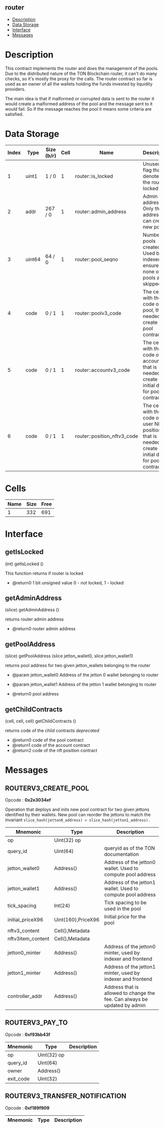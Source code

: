 ## router

* [Description](#description)
* [Data Storage](#data-storage)
* [Interface](#interface)
* [Messages](#messages)

# Description 
          
This contract implements the router and does the management of the pools. Due to the distributed nature of the TON Blockchain router, 
it can't do many checks, so it's mostly the proxy for the calls. The router contract so far is used as an owner of all the
wallets holding the funds invested by liquidity providers.

The main idea is that if malformed or corrupted data is sent to the router it would create a malformed address of 
the pool and the message sent to it would fail. So if the message reaches the pool it means some criteria are satisfied.



# Data Storage 
<table data-full-width="true">
<thead>
<tr><th width="70">Index</th><th width="100">Type</th><th width="100">Size (b/r)</th><th width="58">Cell</th><th width="280">Name</th><th>Description</th></tr>
</thead>
<tbody>
<tr><td>1</td><td>uint1</td><td> 1 /  0</td><td>1</td><td>router::is_locked</td><td>Unused - flag that denotes if the router is locked  </tr>
<tr><td>2</td><td>addr</td><td> 267 /  0</td><td>1</td><td>router::admin_address</td><td>Admin address. Only this address can create new pools  </tr>
<tr><td>3</td><td>uint64</td><td> 64 /  0</td><td>1</td><td>router::pool_seqno</td><td>Number of pools created. Used by indexer to ensure that none of pools are skipped  </tr>
<tr><td>4</td><td>code</td><td> 0 /  1</td><td>1</td><td>router::poolv3_code</td><td>The cell with the code of the pool, that is needed to create a pool contract  </tr>
<tr><td>5</td><td>code</td><td> 0 /  1</td><td>1</td><td>router::accountv3_code</td><td>The cell with the code of the account, that is needed to create initial data for pool contract  </tr>
<tr><td>6</td><td>code</td><td> 0 /  1</td><td>1</td><td>router::position_nftv3_code</td><td>The cell with the code of the user NFT position, that is needed to create initial data for pool contract  </tr>
</tbody>
</table>


# Cells 
| Name |   Size  |   Free  |
| ---  |  ---    |  ---    |
| 1  | 332 | 691 | 

# Interface 
## getIsLocked
 
(int) getIsLocked ()
 
 
  This function returns if router is locked

  * @return0 1 bit unsigned value 0 - not locked, 1 - locked
 
## getAdminAddress
 
(slice) getAdminAddress ()
 
 
  returns router admin address

  * @return0 router admin address
 
## getPoolAddress
 
(slice) getPoolAddress (slice jetton_wallet0, slice jetton_wallet1)
 
 
  returns pool address for two given jetton_wallets belonging to the router 

  * @param jetton_wallet0  Address of the jetton 0 wallet belonging to router
  * @param jetton_wallet1  Address of the jetton 1 wallet belonging to router

  * @return0 pool address
 
## getChildContracts
 
(cell, cell, cell) getChildContracts ()
 
 
  returns code of the child contracts *deprecated*

  * @return0 code of the pool contract
  * @return1 code of the account contract
  * @return2 code of the nft position contract
  
 
# Messages 

## ROUTERV3_CREATE_POOL
Opcode : **0x2e3034ef** 

Operation that deploys and inits new pool contract for two given jettons identified by their wallets. New pool can reorder the jettons to match the invariant `slice_hash(jetton0_address) > slice_hash(jetton1_address).`

| Mnemonic | Type | Description |
| --- | --- | --- |
| op | Uint(32) op |  | 
| query_id | Uint(64)  | queryid as of the TON documentation | 
| jetton_wallet0 | Address() | Address of the jetton0 wallet. Used to compute pool address | 
| jetton_wallet1 | Address() | Address of the jetton1 wallet. Used to compute pool address | 
| tick_spacing | Int(24)   | Tick spacing to be used in the pool | 
| initial_priceX96 | Uint(160),PriceX96 | Initial price for the pool | 
| nftv3_content | Cell(),Metadata |  | 
| nftv3item_content | Cell(),Metadata |  | 
| jetton0_minter | Address() | Address of the jetton0 minter, used by indexer and frontend | 
| jetton1_minter | Address() | Address of the jetton1 minter, used by indexer and frontend | 
| controller_addr | Address() | Address that is allowed to change the fee. Can always be updated by admin | 

## ROUTERV3_PAY_TO
Opcode : **0xf93bb43f** 



| Mnemonic | Type | Description |
| --- | --- | --- |
| op | Uint(32) op |  | 
| query_id | Uint(64)  |  | 
| owner | Address() |  | 
| exit_code | Uint(32)  |  | 

## ROUTERV3_TRANSFER_NOTIFICATION
Opcode : **0xf189f909** 



| Mnemonic | Type | Description |
| --- | --- | --- |
